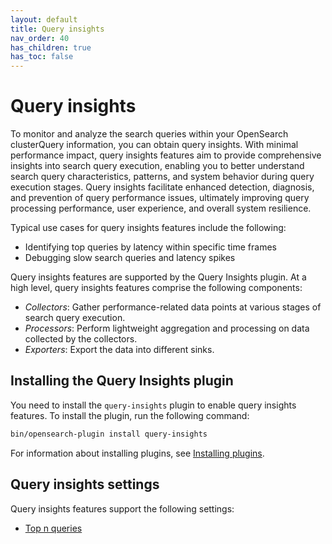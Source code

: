 ```yaml
---
layout: default
title: Query insights
nav_order: 40
has_children: true
has_toc: false
---
```


# Query insights

To monitor and analyze the search queries within your OpenSearch clusterQuery information, you can obtain query insights. With minimal performance impact, query insights features aim to provide comprehensive insights into search query execution, enabling you to better understand search query characteristics, patterns, and system behavior during query execution stages. Query insights facilitate enhanced detection, diagnosis, and prevention of query performance issues, ultimately improving query processing performance, user experience, and overall system resilience.

Typical use cases for query insights features include the following:

- Identifying top queries by latency within specific time frames
- Debugging slow search queries and latency spikes

Query insights features are supported by the Query Insights plugin. At a high level, query insights features comprise the following components:

* _Collectors_: Gather performance-related data points at various stages of search query execution.
* _Processors_: Perform lightweight aggregation and processing on data collected by the collectors.
* _Exporters_: Export the data into different sinks.


## Installing the Query Insights plugin

You need to install the `query-insights` plugin to enable query insights features. To install the plugin, run the following command:

```bash
bin/opensearch-plugin install query-insights
```
For information about installing plugins, see [Installing plugins]({{site.url}}{{site.baseurl}}/install-and-configure/plugins/).

## Query insights settings

Query insights features support the following settings:

- [Top n queries]({{site.url}}{{site.baseurl}}/observing-your-data/query-insights/top-n-queries/)
